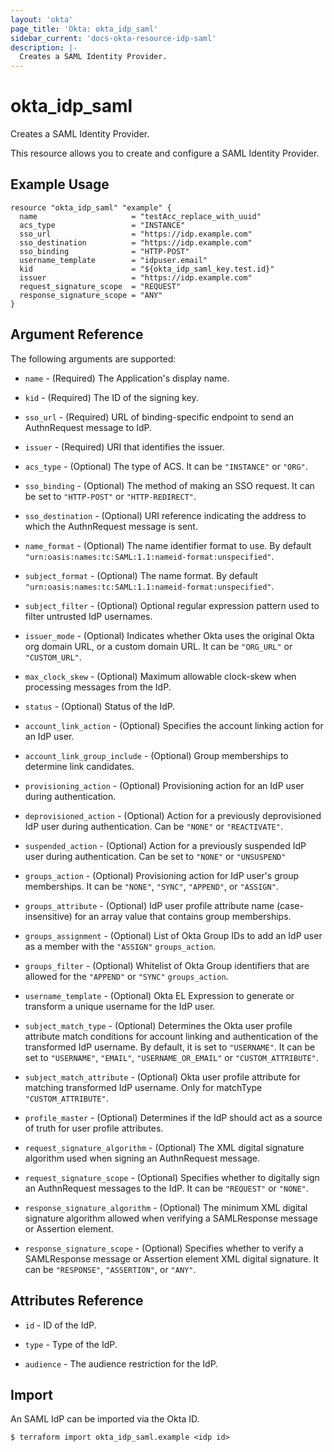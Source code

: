 ```yaml
---
layout: 'okta'
page_title: 'Okta: okta_idp_saml'
sidebar_current: 'docs-okta-resource-idp-saml'
description: |-
  Creates a SAML Identity Provider.
---
```


# okta_idp_saml

Creates a SAML Identity Provider.

This resource allows you to create and configure a SAML Identity Provider.

## Example Usage

```hcl
resource "okta_idp_saml" "example" {
  name                     = "testAcc_replace_with_uuid"
  acs_type                 = "INSTANCE"
  sso_url                  = "https://idp.example.com"
  sso_destination          = "https://idp.example.com"
  sso_binding              = "HTTP-POST"
  username_template        = "idpuser.email"
  kid                      = "${okta_idp_saml_key.test.id}"
  issuer                   = "https://idp.example.com"
  request_signature_scope  = "REQUEST"
  response_signature_scope = "ANY"
}
```

## Argument Reference

The following arguments are supported:

- `name` - (Required) The Application's display name.

- `kid` - (Required) The ID of the signing key.

- `sso_url` - (Required) URL of binding-specific endpoint to send an AuthnRequest message to IdP.

- `issuer` - (Required) URI that identifies the issuer.

- `acs_type` - (Optional) The type of ACS. It can be `"INSTANCE"` or `"ORG"`.

- `sso_binding` - (Optional) The method of making an SSO request. It can be set to `"HTTP-POST"` or `"HTTP-REDIRECT"`.

- `sso_destination` - (Optional) URI reference indicating the address to which the AuthnRequest message is sent.

- `name_format` - (Optional) The name identifier format to use. By default `"urn:oasis:names:tc:SAML:1.1:nameid-format:unspecified"`.

- `subject_format` - (Optional) The name format. By default `"urn:oasis:names:tc:SAML:1.1:nameid-format:unspecified"`.

- `subject_filter` - (Optional) Optional regular expression pattern used to filter untrusted IdP usernames.

- `issuer_mode` - (Optional) Indicates whether Okta uses the original Okta org domain URL, or a custom domain URL. It can be `"ORG_URL"` or `"CUSTOM_URL"`.

- `max_clock_skew` - (Optional) Maximum allowable clock-skew when processing messages from the IdP.

- `status` - (Optional) Status of the IdP.

- `account_link_action` - (Optional) Specifies the account linking action for an IdP user.

- `account_link_group_include` - (Optional) Group memberships to determine link candidates.

- `provisioning_action` - (Optional) Provisioning action for an IdP user during authentication.

- `deprovisioned_action` - (Optional) Action for a previously deprovisioned IdP user during authentication. Can be `"NONE"` or `"REACTIVATE"`.

- `suspended_action` - (Optional) Action for a previously suspended IdP user during authentication. Can be set to `"NONE"` or `"UNSUSPEND"`

- `groups_action` - (Optional) Provisioning action for IdP user's group memberships. It can be `"NONE"`, `"SYNC"`, `"APPEND"`, or `"ASSIGN"`.

- `groups_attribute` - (Optional) IdP user profile attribute name (case-insensitive) for an array value that contains group memberships.

- `groups_assignment` - (Optional) List of Okta Group IDs to add an IdP user as a member with the `"ASSIGN"` `groups_action`.

- `groups_filter` - (Optional) Whitelist of Okta Group identifiers that are allowed for the `"APPEND"` or `"SYNC"` `groups_action`.

- `username_template` - (Optional) Okta EL Expression to generate or transform a unique username for the IdP user.

- `subject_match_type` - (Optional) Determines the Okta user profile attribute match conditions for account linking and authentication of the transformed IdP username. By default, it is set to `"USERNAME"`. It can be set to `"USERNAME"`, `"EMAIL"`, `"USERNAME_OR_EMAIL"` or `"CUSTOM_ATTRIBUTE"`.

- `subject_match_attribute` - (Optional) Okta user profile attribute for matching transformed IdP username. Only for matchType `"CUSTOM_ATTRIBUTE"`.

- `profile_master` - (Optional) Determines if the IdP should act as a source of truth for user profile attributes.

- `request_signature_algorithm` - (Optional) The XML digital signature algorithm used when signing an AuthnRequest message.

- `request_signature_scope` - (Optional) Specifies whether to digitally sign an AuthnRequest messages to the IdP. It can be `"REQUEST"` or `"NONE"`.

- `response_signature_algorithm` - (Optional) The minimum XML digital signature algorithm allowed when verifying a SAMLResponse message or Assertion element.

- `response_signature_scope` - (Optional) Specifies whether to verify a SAMLResponse message or Assertion element XML digital signature. It can be `"RESPONSE"`, `"ASSERTION"`, or `"ANY"`.

## Attributes Reference

- `id` - ID of the IdP.

- `type` - Type of the IdP.

- `audience` - The audience restriction for the IdP.

## Import

An SAML IdP can be imported via the Okta ID.

```
$ terraform import okta_idp_saml.example <idp id>
```
